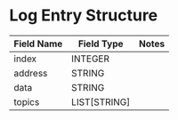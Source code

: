 # Log Entry Structure

| Field Name | Field Type   | Notes |
| ---------- | ------------ | ----- |
| index      | INTEGER      |       |
| address    | STRING       |       |
| data       | STRING       |       |
| topics     | LIST[STRING] |       |
